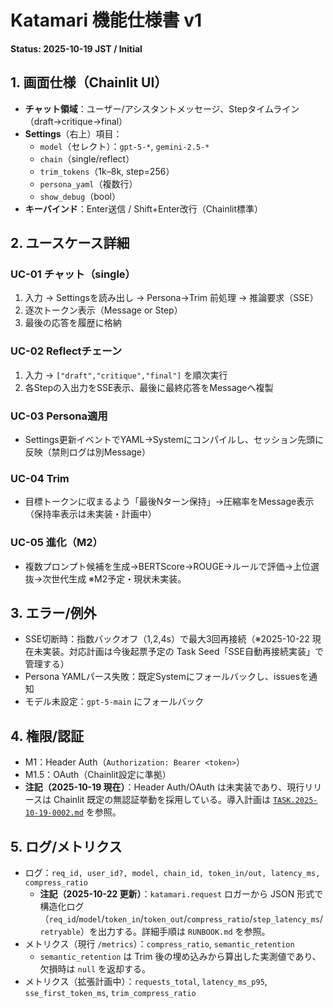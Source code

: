# Katamari 機能仕様書 v1
**Status: 2025-10-19 JST / Initial**

## 1. 画面仕様（Chainlit UI）
- **チャット領域**：ユーザー/アシスタントメッセージ、Stepタイムライン（draft→critique→final）
- **Settings**（右上）項目：
  - `model`（セレクト）：`gpt-5-*`, `gemini-2.5-*`
  - `chain`（single/reflect）
  - `trim_tokens`（1k–8k, step=256）
  - `persona_yaml`（複数行）
  - `show_debug`（bool）
- **キーバインド**：Enter送信 / Shift+Enter改行（Chainlit標準）

## 2. ユースケース詳細
### UC-01 チャット（single）
1. 入力 → Settingsを読み出し → Persona→Trim 前処理 → 推論要求（SSE）
2. 逐次トークン表示（Message or Step）
3. 最後の応答を履歴に格納

### UC-02 Reflectチェーン
1. 入力 → `["draft","critique","final"]` を順次実行
2. 各Stepの入出力をSSE表示、最後に最終応答をMessageへ複製

### UC-03 Persona適用
- Settings更新イベントでYAML→Systemにコンパイルし、セッション先頭に反映（禁則ログは別Message）

### UC-04 Trim
- 目標トークンに収まるよう「最後Nターン保持」→圧縮率をMessage表示（保持率表示は未実装・計画中）

### UC-05 進化（M2）
- 複数プロンプト候補を生成→BERTScore→ROUGE→ルールで評価→上位選抜→次世代生成 ※M2予定・現状未実装。

## 3. エラー/例外
- SSE切断時：指数バックオフ（1,2,4s）で最大3回再接続（※2025-10-22 現在未実装。対応計画は今後起票予定の Task Seed「SSE自動再接続実装」で管理する）
- Persona YAMLパース失敗：既定Systemにフォールバックし、issuesを通知
- モデル未設定：`gpt-5-main` にフォールバック

## 4. 権限/認証
- M1：Header Auth（`Authorization: Bearer <token>`）
- M1.5：OAuth（Chainlit設定に準拠）
- **注記（2025-10-19 現在）**：Header Auth/OAuth は未実装であり、現行リリースは Chainlit 既定の無認証挙動を採用している。導入計画は [`TASK.2025-10-19-0002.md`](../TASK.2025-10-19-0002.md) を参照。

## 5. ログ/メトリクス
- ログ：`req_id, user_id?, model, chain_id, token_in/out, latency_ms, compress_ratio`
  - **注記（2025-10-22 更新）**：`katamari.request` ロガーから JSON 形式で構造化ログ（`req_id`/`model`/`token_in`/`token_out`/`compress_ratio`/`step_latency_ms`/`retryable`）を出力する。詳細手順は `RUNBOOK.md` を参照。
- メトリクス（現行 `/metrics`）：`compress_ratio`, `semantic_retention`
  - `semantic_retention` は Trim 後の埋め込みから算出した実測値であり、欠損時は `null` を返却する。
- メトリクス（拡張計画中）：`requests_total`, `latency_ms_p95`, `sse_first_token_ms`, `trim_compress_ratio`
